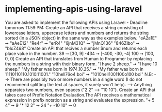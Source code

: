 # implementing-apis-using-laravel
You are asked to implement the following APIs using Laravel - Deadline tomorrow 11:59 PM: Create an API that receives a string consisting of lowercase letters, uppercase letters and numbers and returns the string sorted (in a JSON object) in the same way as the examples below. "eA2a1E" ➞ "aAeE12" "Re4r" ➞ "erR4" "6jnM31Q" ➞ "jMnQ136" "846ZIbo" ➞ "bIoZ468" Create an API that recives a number $num and returns each place value in the number. 39 ➞ [30, 9] -434 ➞ [-400, -30, -4] 100 ➞ [100, 0, 0] Create an API that translates from Human to Programer by replacing the numbers in a string with their binary form. "I have 2 sheep." ➞ "I have 10 sheep." "My father was born in 1974.10.25." ➞ "My father was born in 11110110110.1010.11001." "10hell76o4 boi" ➞ "1010hell1001100o100 boi" N.B: --> There are possibly two or more numbers in a single word (I do not recommend splitting the text at spaces, it surely won't help). --> Anything separates two numbers, even spaces ("2 2" --> "10 10"). Create an API that takes care of Prefix Notation Evaluation.The API receives a mathematical expression in prefix notation as a string and evaluates the expression. "+ 5 4" ➞ 9 "* 12 2" ➞ 24 "+ -10 10" ➞ 0
